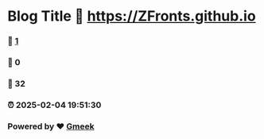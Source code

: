 # Blog Title :link: https://ZFronts.github.io 
### :page_facing_up: [1](https://ZFronts.github.io/tag.html) 
### :speech_balloon: 0 
### :hibiscus: 32 
### :alarm_clock: 2025-02-04 19:51:30 
### Powered by :heart: [Gmeek](https://github.com/Meekdai/Gmeek)
